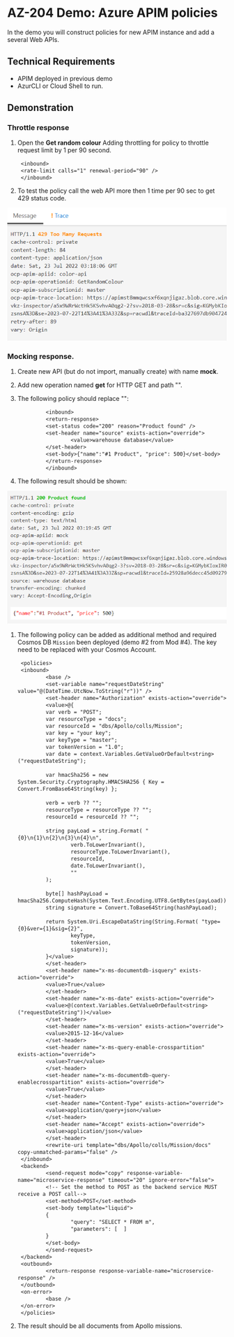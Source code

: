 # AZ-204 Demo: Azure APIM policies

In the demo you will construct policies for new APIM instance and add a several Web APIs.

## Technical Requirements

- APIM deployed in previous demo
- AzurCLI or Cloud Shell to run. 

## Demonstration

### Throttle response

1. Open the **Get random colour** Adding throttling for policy to throttle request limit by 1 per 90 second.

       
        <inbound>
        <rate-limit calls="1" renewal-period="90" />
        </inbound>
        
1. To test the policy call the web API more then 1 time per 90 sec to get 429 status code.

![429](429.png)

### Mocking response.

1. Create new API (but do not import, manually create) with name **mock**.

1. Add new operation named **get** for HTTP GET and path "". 

1. The following policy should replace "<inbound>":

        
                <inbound>
                <return-response>
                <set-status code="200" reason="Product found" />
                <set-header name="source" exists-action="override">
                        <value>warehouse database</value>
                </set-header>
                <set-body>{"name":"#1 Product", "price": 500}</set-body>
                </return-response>
                </inbound>
        

1. The following result should be shown: 

![200](200.png)

1. The following policy can be added as additional method and required Cosmos DB `Mission` been deployed (demo #2 from Mod #4). The key need to be replaced with your Cosmos Account.

        
        <policies>
        <inbound>
                <base />
                <set-variable name="requestDateString" value="@(DateTime.UtcNow.ToString("r"))" />
                <set-header name="Authorization" exists-action="override">
                <value>@{
                var verb = "POST";
                var resourceType = "docs";
                var resourceId = "dbs/Apollo/colls/Mission";
                var key = "your key";
                var keyType = "master";
                var tokenVersion = "1.0";
                var date = context.Variables.GetValueOrDefault<string>("requestDateString");

                var hmacSha256 = new System.Security.Cryptography.HMACSHA256 { Key = Convert.FromBase64String(key) };  
        
                verb = verb ?? "";  
                resourceType = resourceType ?? "";
                resourceId = resourceId ?? "";
                
                string payLoad = string.Format( "{0}\n{1}\n{2}\n{3}\n{4}\n",  
                        verb.ToLowerInvariant(),  
                        resourceType.ToLowerInvariant(),  
                        resourceId,  
                        date.ToLowerInvariant(),  
                        ""  
                );  
                
                byte[] hashPayLoad = hmacSha256.ComputeHash(System.Text.Encoding.UTF8.GetBytes(payLoad));  
                string signature = Convert.ToBase64String(hashPayLoad);  
                
                return System.Uri.EscapeDataString(String.Format( "type={0}&ver={1}&sig={2}",  
                        keyType,  
                        tokenVersion,  
                        signature));  
                }</value>
                </set-header>
                <set-header name="x-ms-documentdb-isquery" exists-action="override">
                <value>True</value>
                </set-header>
                <set-header name="x-ms-date" exists-action="override">
                <value>@(context.Variables.GetValueOrDefault<string>("requestDateString"))</value>
                </set-header>
                <set-header name="x-ms-version" exists-action="override">
                <value>2015-12-16</value>
                </set-header>
                <set-header name="x-ms-query-enable-crosspartition" exists-action="override">
                <value>True</value>
                </set-header>
                <set-header name="x-ms-documentdb-query-enablecrosspartition" exists-action="override">
                <value>True</value>
                </set-header>
                <set-header name="Content-Type" exists-action="override">
                <value>application/query+json</value>
                </set-header>
                <set-header name="Accept" exists-action="override">
                <value>application/json</value>
                </set-header>
                <rewrite-uri template="dbs/Apollo/colls/Mission/docs" copy-unmatched-params="false" />
        </inbound>
        <backend>
                <send-request mode="copy" response-variable-name="microservice-response" timeout="20" ignore-error="false">
                <!-- Set the method to POST as the backend service MUST receive a POST call-->
                <set-method>POST</set-method>
                <set-body template="liquid">
                {  
                        "query": "SELECT * FROM m",  
                        "parameters": [  ]  
                }             
                </set-body>
                </send-request>
        </backend>
        <outbound>
                <return-response response-variable-name="microservice-response" />
        </outbound>
        <on-error>
                <base />
        </on-error>
        </policies>
       

1. The result should be all documents from Apollo missions. 